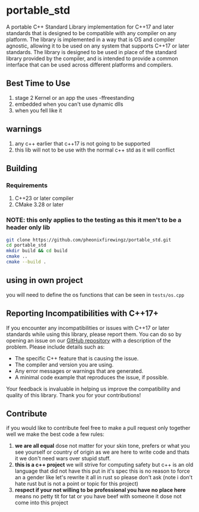 # portable_std
A portable C++ Standard Library implementation for C++17 and later standards that is designed to be compatible with any compiler on any platform. The library is implemented in a way that is OS and compiler agnostic, allowing it to be used on any system that supports C++17 or later standards. The library is designed to be used in place of the standard library provided by the compiler, and is intended to provide a common interface that can be used across different platforms and compilers.

## Best Time to Use
1. stage 2 Kernel or an app the uses -ffreestanding
2. embedded when you can't use dynamic dlls
3. when you fell like it

## warnings
1. any c++ earlier that c++17 is not going to be supported  
2. this lib will not to be use with the normal c++ std as it will conflict
 
## Building

### Requirements

1. C++23 or later compiler
2. CMake 3.28 or later

### **NOTE:** this only applies to the testing as this it men't to be a header only lib

  ```bash
  git clone https://github.com/pheonixfirewingz/portable_std.git
  cd portable_std
  mkdir build && cd build
  cmake ..
  cmake --build .
  ```

## using in own project

you will need to define the os functions that can be seen in ```tests/os.cpp```

## Reporting Incompatibilities with C++17+

If you encounter any incompatibilities or issues with C++17 or later standards while using this library, please report them. You can do so by opening an issue on our [GitHub repository](https://github.com/pheonixfirewingz/portable_std/issues) with a description of the problem. Please include details such as:

- The specific C++ feature that is causing the issue.
- The compiler and version you are using.
- Any error messages or warnings that are generated.
- A minimal code example that reproduces the issue, if possible.

Your feedback is invaluable in helping us improve the compatibility and quality of this library. Thank you for your contributions!

## Contribute
if you would like to contribute feel free to make a pull request only together well we make the best code
a few rules:
1. **we are all equal** dose not matter for your skin tone, prefers or what you see yourself or country of origin as we are here to write code and thats it we don't need wars over stupid stuff.
2. **this is a c++ project** we will strive for computing safety but c++ is an old language that did not have this put in it's spec this is no reason to force an a gender like let's rewrite it all in rust so please don't ask (note i don't hate rust but is not a point or topic for this project)
3. **respect if your not willing to be professional you have no place here** means no petty tit for tat or you have beef with someone it dose not come into this project